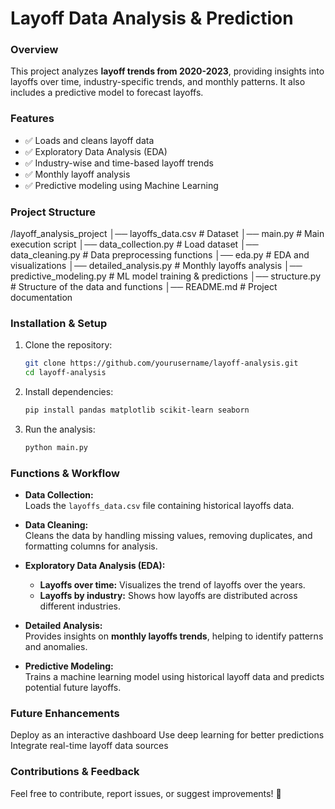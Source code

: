 # **Layoff Data Analysis & Prediction**  

### **Overview**  
This project analyzes **layoff trends from 2020-2023**, providing insights into layoffs over time, industry-specific trends, and monthly patterns. It also includes a predictive model to forecast layoffs.  

### **Features**  
- ✅ Loads and cleans layoff data  
- ✅ Exploratory Data Analysis (EDA)  
- ✅ Industry-wise and time-based layoff trends  
- ✅ Monthly layoff analysis  
- ✅ Predictive modeling using Machine Learning  

### **Project Structure**  

/layoff_analysis_project
│── layoffs_data.csv            # Dataset
│── main.py                     # Main execution script
│── data_collection.py          # Load dataset
│── data_cleaning.py            # Data preprocessing functions
│── eda.py                       # EDA and visualizations
│── detailed_analysis.py        # Monthly layoffs analysis
│── predictive_modeling.py      # ML model training & predictions
│── structure.py                # Structure of the data and functions
│── README.md                   # Project documentation



### **Installation & Setup**  
1. Clone the repository:  
   ```bash
   git clone https://github.com/yourusername/layoff-analysis.git
   cd layoff-analysis

2. Install dependencies:
    ```bash
    pip install pandas matplotlib scikit-learn seaborn


3. Run the analysis:
   ```bash
   python main.py

### **Functions & Workflow**  

- **Data Collection:**  
  Loads the `layoffs_data.csv` file containing historical layoffs data.

- **Data Cleaning:**  
  Cleans the data by handling missing values, removing duplicates, and formatting columns for analysis.

- **Exploratory Data Analysis (EDA):**  
  - **Layoffs over time:** Visualizes the trend of layoffs over the years.  
  - **Layoffs by industry:** Shows how layoffs are distributed across different industries.

- **Detailed Analysis:**  
  Provides insights on **monthly layoffs trends**, helping to identify patterns and anomalies.

- **Predictive Modeling:**  
  Trains a machine learning model using historical layoff data and predicts potential future layoffs.


### **Future Enhancements**
Deploy as an interactive dashboard
Use deep learning for better predictions
Integrate real-time layoff data sources

### **Contributions & Feedback**
Feel free to contribute, report issues, or suggest improvements! 🚀




